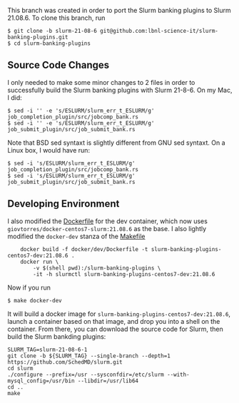 This branch was created in order to port the Slurm banking plugins to Slurm 21.08.6. To clone this branch, run

```
$ git clone -b slurm-21-08-6 git@github.com:lbnl-science-it/slurm-banking-plugins.git
$ cd slurm-banking-plugins
```

## Source Code Changes

I only needed to make some minor changes to 2 files in order to successfully build the Slurm banking plugins with Slurm 21-8-6. On my Mac, I did:

```
$ sed -i '' -e 's/ESLURM/slurm_err_t_ESLURM/g' job_completion_plugin/src/jobcomp_bank.rs
$ sed -i '' -e 's/ESLURM/slurm_err_t_ESLURM/g' job_submit_plugin/src/job_submit_bank.rs
```

Note that BSD sed syntaxt is slightly different from GNU sed syntaxt. On a Linux box, I would have run:

```
$ sed -i 's/ESLURM/slurm_err_t_ESLURM/g' job_completion_plugin/src/jobcomp_bank.rs
$ sed -i 's/ESLURM/slurm_err_t_ESLURM/g' job_submit_plugin/src/job_submit_bank.rs
```

## Developing Environment

I also modified the [Dockerfile](https://github.com/lbnl-science-it/slurm-banking-plugins/blob/slurm-21-08-6/docker/dev/Dockerfile) for the dev container, which now uses `giovtorres/docker-centos7-slurm:21.08.6` as the base. I also lightly modified the `docker-dev` stanza of the [Makefile](https://github.com/lbnl-science-it/slurm-banking-plugins/blob/slurm-21-08-6/Makefile)

```
	docker build -f docker/dev/Dockerfile -t slurm-banking-plugins-centos7-dev:21.08.6 .
	docker run \
		-v $(shell pwd):/slurm-banking-plugins \
		-it -h slurmctl slurm-banking-plugins-centos7-dev:21.08.6
```

Now if you run

```
$ make docker-dev
```

It will build a docker image for `slurm-banking-plugins-centos7-dev:21.08.6`, launch a container based on that image, and drop you into a shell on the container. From there, you can download the source code for Slurm, then build the Slurm bankding plugins:

```
SLURM_TAG=slurm-21-08-6-1
git clone -b ${SLURM_TAG} --single-branch --depth=1 https://github.com/SchedMD/slurm.git
cd slurm
./configure --prefix=/usr --sysconfdir=/etc/slurm --with-mysql_config=/usr/bin --libdir=/usr/lib64
cd ..
make
```
